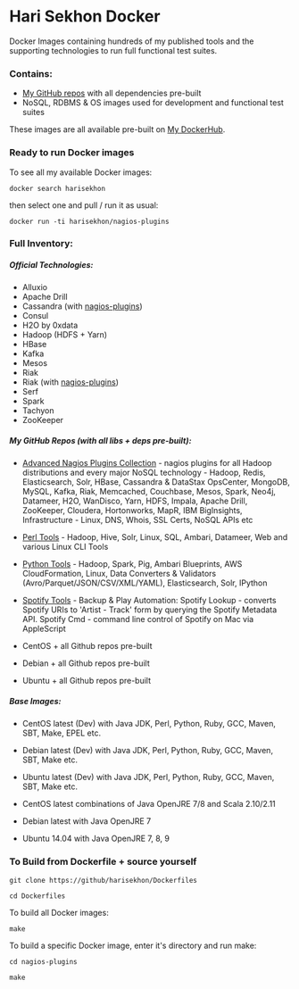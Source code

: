 Hari Sekhon Docker
=========================

Docker Images containing hundreds of my published tools and the supporting technologies to run full functional test suites.

### Contains:

* [My GitHub repos](https://github.com/HariSekhon) with all dependencies pre-built
* NoSQL, RDBMS & OS images used for development and functional test suites

These images are all available pre-built on [My DockerHub](https://hub.docker.com/u/harisekhon/).

### Ready to run Docker images

To see all my available Docker images:

```docker search harisekhon```

then select one and pull / run it as usual:

```docker run -ti harisekhon/nagios-plugins```

### Full Inventory:

##### Official Technologies:

- Alluxio
- Apache Drill
- Cassandra (with [nagios-plugins](https://github.com/harisekhon/nagios-plugins))
- Consul
- H2O by 0xdata
- Hadoop (HDFS + Yarn)
- HBase
- Kafka
- Mesos
- Riak
- Riak (with [nagios-plugins](https://github.com/harisekhon/nagios-plugins))
- Serf
- Spark
- Tachyon
- ZooKeeper

##### My GitHub Repos (with all libs + deps pre-built):

- [Advanced Nagios Plugins Collection](https://github.com/harisekhon/nagios-plugins) - nagios plugins for all Hadoop distributions and every major NoSQL technology - Hadoop, Redis, Elasticsearch, Solr, HBase, Cassandra & DataStax OpsCenter, MongoDB, MySQL, Kafka, Riak, Memcached, Couchbase, Mesos, Spark, Neo4j, Datameer, H2O, WanDisco, Yarn, HDFS, Impala, Apache Drill, ZooKeeper, Cloudera, Hortonworks, MapR, IBM BigInsights, Infrastructure - Linux, DNS, Whois, SSL Certs, NoSQL APIs etc
- [Perl Tools](https://github.com/harisekhon/tools) - Hadoop, Hive, Solr, Linux, SQL, Ambari, Datameer, Web and various Linux CLI Tools
- [Python Tools](https://github.com/harisekhon/pytools) - Hadoop, Spark, Pig, Ambari Blueprints, AWS CloudFormation, Linux, Data Converters & Validators (Avro/Parquet/JSON/CSV/XML/YAML), Elasticsearch, Solr, IPython
- [Spotify Tools](https://github.com/harisekhon/spotify-tools) - Backup & Play Automation: Spotify Lookup - converts Spotify URIs to 'Artist - Track' form by querying the Spotify Metadata API. Spotify Cmd - command line control of Spotify on Mac via AppleScript

- CentOS + all Github repos pre-built
- Debian + all Github repos pre-built
- Ubuntu + all Github repos pre-built

##### Base Images:

- CentOS latest (Dev) with Java JDK, Perl, Python, Ruby, GCC, Maven, SBT, Make, EPEL etc.
- Debian latest (Dev) with Java JDK, Perl, Python, Ruby, GCC, Maven, SBT, Make etc.
- Ubuntu latest (Dev) with Java JDK, Perl, Python, Ruby, GCC, Maven, SBT, Make etc.

- CentOS latest combinations of Java OpenJRE 7/8 and Scala 2.10/2.11
- Debian latest with Java OpenJRE 7
- Ubuntu 14.04 with Java OpenJRE 7, 8, 9

### To Build from Dockerfile + source yourself

```
git clone https://github/harisekhon/Dockerfiles

cd Dockerfiles
```

To build all Docker images:
```
make
```

To build a specific Docker image, enter it's directory and run make:

```
cd nagios-plugins

make
```
